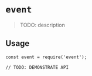 # `event`

> TODO: description

## Usage

```
const event = require('event');

// TODO: DEMONSTRATE API
```
